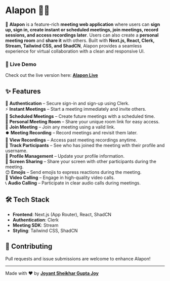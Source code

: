 # Alapon 🎥💬  

🚀 **Alapon** is a feature-rich **meeting web application** where users can **sign up, sign in, create instant or scheduled meetings, join meetings, record sessions, and access recordings later**. Users can also create a **personal meeting room** and **share it** with others. Built with **Next.js, React, Clerk, Stream, Tailwind CSS, and ShadCN**, Alapon provides a seamless experience for virtual collaboration with a clean and responsive UI.

### 🔗 Live Demo  
Check out the live version here: **[Alapon Live](https://alaponmeeting.vercel.app/)**  

## ✨ Features  
📝 **Authentication** – Secure sign-in and sign-up using Clerk.  
⚡ **Instant Meetings** – Start a meeting immediately and invite others.  
📅 **Scheduled Meetings** – Create future meetings with a scheduled time.  
🔗 **Personal Meeting Room** – Share your unique room link for easy access.  
🎥 **Join Meeting** – Join any meeting using a valid link.  
⏺️ **Meeting Recording** – Record meetings and revisit them later.  
📁 **View Recordings** – Access past meeting recordings anytime.  
👥 **Track Participants** – See who has joined the meeting with their profile and username.  
👤 **Profile Management** – Update your profile information.  
💬 **Screen Sharing** – Share your screen with other participants during the meeting.  
😊 **Emojis** – Send emojis to express reactions during the meeting.  
🎥 **Video Calling** – Engage in high-quality video calls.  
📞 **Audio Calling** – Participate in clear audio calls during meetings.

## 🛠️ Tech Stack  
- **Frontend**: Next.js (App Router), React, ShadCN  
- **Authentication**: Clerk  
- **Meeting SDK**: Stream  
- **Styling**: Tailwind CSS, ShadCN

## 🤝 Contributing  
Pull requests and issue submissions are welcome to enhance Alapon!

---

Made with ❤️ by **[Joyant Sheikhar Gupta Joy](https://joyant.me)**
